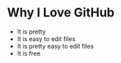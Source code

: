 # Why I Love GitHub

* It is pretty
* It is easy to edit files
* It is pretty easy to edit files
* It is free